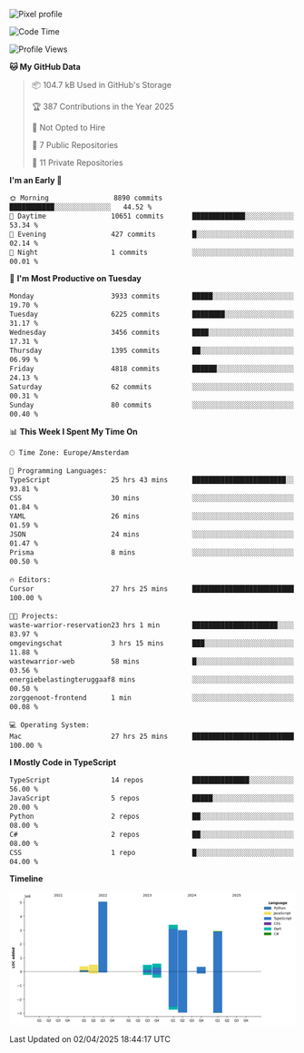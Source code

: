 ![Pixel profile](https://pixel-profile.vercel.app/api/github-stats?username=Atchferox&screen_effect=true&theme=rainbow
)


<!--START_SECTION:waka-->
![Code Time](http://img.shields.io/badge/Code%20Time-644%20hrs%2044%20mins-blue)

![Profile Views](http://img.shields.io/badge/Profile%20Views-0-blue)

**🐱 My GitHub Data** 

> 📦 104.7 kB Used in GitHub's Storage 
 > 
> 🏆 387 Contributions in the Year 2025
 > 
> 🚫 Not Opted to Hire
 > 
> 📜 7 Public Repositories 
 > 
> 🔑 11 Private Repositories 
 > 
**I'm an Early 🐤** 

```text
🌞 Morning                8890 commits        ███████████░░░░░░░░░░░░░░   44.52 % 
🌆 Daytime                10651 commits       █████████████░░░░░░░░░░░░   53.34 % 
🌃 Evening                427 commits         █░░░░░░░░░░░░░░░░░░░░░░░░   02.14 % 
🌙 Night                  1 commits           ░░░░░░░░░░░░░░░░░░░░░░░░░   00.01 % 
```
📅 **I'm Most Productive on Tuesday** 

```text
Monday                   3933 commits        █████░░░░░░░░░░░░░░░░░░░░   19.70 % 
Tuesday                  6225 commits        ████████░░░░░░░░░░░░░░░░░   31.17 % 
Wednesday                3456 commits        ████░░░░░░░░░░░░░░░░░░░░░   17.31 % 
Thursday                 1395 commits        ██░░░░░░░░░░░░░░░░░░░░░░░   06.99 % 
Friday                   4818 commits        ██████░░░░░░░░░░░░░░░░░░░   24.13 % 
Saturday                 62 commits          ░░░░░░░░░░░░░░░░░░░░░░░░░   00.31 % 
Sunday                   80 commits          ░░░░░░░░░░░░░░░░░░░░░░░░░   00.40 % 
```


📊 **This Week I Spent My Time On** 

```text
🕑︎ Time Zone: Europe/Amsterdam

💬 Programming Languages: 
TypeScript               25 hrs 43 mins      ███████████████████████░░   93.81 % 
CSS                      30 mins             ░░░░░░░░░░░░░░░░░░░░░░░░░   01.84 % 
YAML                     26 mins             ░░░░░░░░░░░░░░░░░░░░░░░░░   01.59 % 
JSON                     24 mins             ░░░░░░░░░░░░░░░░░░░░░░░░░   01.47 % 
Prisma                   8 mins              ░░░░░░░░░░░░░░░░░░░░░░░░░   00.50 % 

🔥 Editors: 
Cursor                   27 hrs 25 mins      █████████████████████████   100.00 % 

🐱‍💻 Projects: 
waste-warrior-reservation23 hrs 1 min        █████████████████████░░░░   83.97 % 
omgevingschat            3 hrs 15 mins       ███░░░░░░░░░░░░░░░░░░░░░░   11.88 % 
wastewarrior-web         58 mins             █░░░░░░░░░░░░░░░░░░░░░░░░   03.56 % 
energiebelastingteruggaaf8 mins              ░░░░░░░░░░░░░░░░░░░░░░░░░   00.50 % 
zorggenoot-frontend      1 min               ░░░░░░░░░░░░░░░░░░░░░░░░░   00.08 % 

💻 Operating System: 
Mac                      27 hrs 25 mins      █████████████████████████   100.00 % 
```

**I Mostly Code in TypeScript** 

```text
TypeScript               14 repos            ██████████████░░░░░░░░░░░   56.00 % 
JavaScript               5 repos             █████░░░░░░░░░░░░░░░░░░░░   20.00 % 
Python                   2 repos             ██░░░░░░░░░░░░░░░░░░░░░░░   08.00 % 
C#                       2 repos             ██░░░░░░░░░░░░░░░░░░░░░░░   08.00 % 
CSS                      1 repo              █░░░░░░░░░░░░░░░░░░░░░░░░   04.00 % 
```



**Timeline**

![Lines of Code chart](https://raw.githubusercontent.com/Atchferox/Atchferox/main/assets/bar_graph.png)


 Last Updated on 02/04/2025 18:44:17 UTC
<!--END_SECTION:waka-->
